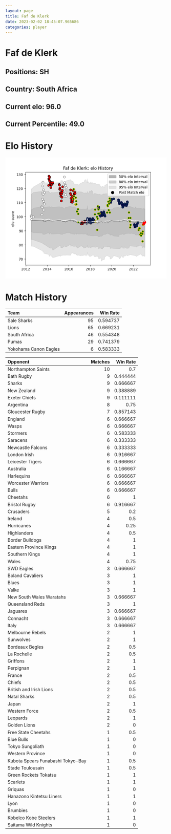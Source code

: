```yaml
---  
layout: page  
title: Faf de Klerk  
date: 2023-02-02 18:45:07.965686  
categories: player  
---
```

# Faf de Klerk

## Positions: SH

## Country: South Africa

## Current elo: 96.0

## Current Percentile: 49.0

# Elo History


![elo history](history_FafdeKlerk.png)
# Match History


| Team                  |   Appearances |   Win Rate |
|:----------------------|--------------:|-----------:|
| Sale Sharks           |            95 |   0.594737 |
| Lions                 |            65 |   0.669231 |
| South Africa          |            46 |   0.554348 |
| Pumas                 |            29 |   0.741379 |
| Yokohama Canon Eagles |             6 |   0.583333 |

| Opponent                          |   Matches |   Win Rate |
|:----------------------------------|----------:|-----------:|
| Northampton Saints                |        10 |   0.7      |
| Bath Rugby                        |         9 |   0.444444 |
| Sharks                            |         9 |   0.666667 |
| New Zealand                       |         9 |   0.388889 |
| Exeter Chiefs                     |         9 |   0.111111 |
| Argentina                         |         8 |   0.75     |
| Gloucester Rugby                  |         7 |   0.857143 |
| England                           |         6 |   0.666667 |
| Wasps                             |         6 |   0.666667 |
| Stormers                          |         6 |   0.583333 |
| Saracens                          |         6 |   0.333333 |
| Newcastle Falcons                 |         6 |   0.333333 |
| London Irish                      |         6 |   0.916667 |
| Leicester Tigers                  |         6 |   0.666667 |
| Australia                         |         6 |   0.166667 |
| Harlequins                        |         6 |   0.666667 |
| Worcester Warriors                |         6 |   0.666667 |
| Bulls                             |         6 |   0.666667 |
| Cheetahs                          |         6 |   1        |
| Bristol Rugby                     |         6 |   0.916667 |
| Crusaders                         |         5 |   0.2      |
| Ireland                           |         4 |   0.5      |
| Hurricanes                        |         4 |   0.25     |
| Highlanders                       |         4 |   0.5      |
| Border Bulldogs                   |         4 |   1        |
| Eastern Province Kings            |         4 |   1        |
| Southern Kings                    |         4 |   1        |
| Wales                             |         4 |   0.75     |
| SWD Eagles                        |         3 |   0.666667 |
| Boland Cavaliers                  |         3 |   1        |
| Blues                             |         3 |   1        |
| Valke                             |         3 |   1        |
| New South Wales Waratahs          |         3 |   0.666667 |
| Queensland Reds                   |         3 |   1        |
| Jaguares                          |         3 |   0.666667 |
| Connacht                          |         3 |   0.666667 |
| Italy                             |         3 |   0.666667 |
| Melbourne Rebels                  |         2 |   1        |
| Sunwolves                         |         2 |   1        |
| Bordeaux Begles                   |         2 |   0.5      |
| La Rochelle                       |         2 |   0.5      |
| Griffons                          |         2 |   1        |
| Perpignan                         |         2 |   1        |
| France                            |         2 |   0.5      |
| Chiefs                            |         2 |   0.5      |
| British and Irish Lions           |         2 |   0.5      |
| Natal Sharks                      |         2 |   0.5      |
| Japan                             |         2 |   1        |
| Western Force                     |         2 |   0.5      |
| Leopards                          |         2 |   1        |
| Golden Lions                      |         2 |   0        |
| Free State Cheetahs               |         1 |   0.5      |
| Blue Bulls                        |         1 |   0        |
| Tokyo Sungoliath                  |         1 |   0        |
| Western Province                  |         1 |   0        |
| Kubota Spears Funabashi Tokyo-Bay |         1 |   0.5      |
| Stade Toulousain                  |         1 |   0.5      |
| Green Rockets Tokatsu             |         1 |   1        |
| Scarlets                          |         1 |   1        |
| Griquas                           |         1 |   0        |
| Hanazono Kintetsu Liners          |         1 |   1        |
| Lyon                              |         1 |   0        |
| Brumbies                          |         1 |   0        |
| Kobelco Kobe Steelers             |         1 |   1        |
| Saitama Wild Knights              |         1 |   0        |